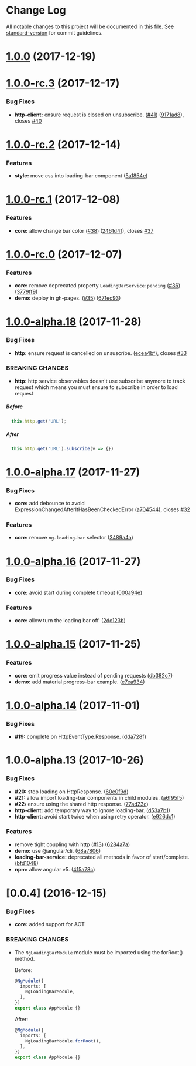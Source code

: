# Change Log

All notable changes to this project will be documented in this file. See [standard-version](https://github.com/conventional-changelog/standard-version) for commit guidelines.

<a name="1.0.0"></a>
# [1.0.0](https://github.com/aitboudad/ngx-loading-bar/compare/v1.0.0-rc.3...v1.0.0) (2017-12-19)



<a name="1.0.0-rc.3"></a>
# [1.0.0-rc.3](https://github.com/aitboudad/ngx-loading-bar/compare/v1.0.0-rc.2...v1.0.0-rc.3) (2017-12-17)


### Bug Fixes

* **http-client:** ensure request is closed on unsubscribe. ([#41](https://github.com/aitboudad/ngx-loading-bar/issues/41)) ([9171ad8](https://github.com/aitboudad/ngx-loading-bar/commit/9171ad8)), closes [#40](https://github.com/aitboudad/ngx-loading-bar/issues/40)



<a name="1.0.0-rc.2"></a>
# [1.0.0-rc.2](https://github.com/aitboudad/ngx-loading-bar/compare/v1.0.0-rc.1...v1.0.0-rc.2) (2017-12-14)


### Features

* **style:** move css into loading-bar component ([5a1854e](https://github.com/aitboudad/ngx-loading-bar/commit/5a1854e))



<a name="1.0.0-rc.1"></a>
# [1.0.0-rc.1](https://github.com/aitboudad/ngx-loading-bar/compare/v1.0.0-rc.0...v1.0.0-rc.1) (2017-12-08)


### Features

* **core:** allow change bar color ([#38](https://github.com/aitboudad/ngx-loading-bar/issues/38)) ([2461d41](https://github.com/aitboudad/ngx-loading-bar/commit/2461d41)), closes [#37](https://github.com/aitboudad/ngx-loading-bar/issues/37)



<a name="1.0.0-rc.0"></a>
# [1.0.0-rc.0](https://github.com/aitboudad/ngx-loading-bar/compare/v1.0.0-alpha.18...v1.0.0-rc.0) (2017-12-07)


### Features

* **core:** remove deprecated property `LoadingBarService:pending` ([#36](https://github.com/aitboudad/ngx-loading-bar/issues/36)) ([3779ff9](https://github.com/aitboudad/ngx-loading-bar/commit/3779ff9))
* **demo:** deploy in gh-pages. ([#35](https://github.com/aitboudad/ngx-loading-bar/issues/35)) ([671ec93](https://github.com/aitboudad/ngx-loading-bar/commit/671ec93))



<a name="1.0.0-alpha.18"></a>
# [1.0.0-alpha.18](https://github.com/aitboudad/ngx-loading-bar/compare/v1.0.0-alpha.17...v1.0.0-alpha.18) (2017-11-28)


### Bug Fixes

* **http:** ensure request is cancelled on unsuscribe. ([ecea4bf](https://github.com/aitboudad/ngx-loading-bar/commit/ecea4bf)), closes [#33](https://github.com/aitboudad/ngx-loading-bar/issues/33)


### BREAKING CHANGES

* **http:** http service observables doesn't use subscribe anymore to track request which means you must ensure to subscribe in order to load request

##### Before
```ts
  this.http.get('URL');
```
##### After
```ts
  this.http.get('URL').subscribe(v => {})
```



<a name="1.0.0-alpha.17"></a>
# [1.0.0-alpha.17](https://github.com/aitboudad/ngx-loading-bar/compare/v1.0.0-alpha.16...v1.0.0-alpha.17) (2017-11-27)


### Bug Fixes

* **core:** add debounce to avoid ExpressionChangedAfterItHasBeenCheckedError ([a704544](https://github.com/aitboudad/ngx-loading-bar/commit/a704544)), closes [#32](https://github.com/aitboudad/ngx-loading-bar/issues/32)


### Features

* **core:** remove `ng-loading-bar` selector ([3489a4a](https://github.com/aitboudad/ngx-loading-bar/commit/3489a4a))



<a name="1.0.0-alpha.16"></a>
# [1.0.0-alpha.16](https://github.com/aitboudad/ngx-loading-bar/compare/v1.0.0-alpha.15...v1.0.0-alpha.16) (2017-11-27)


### Bug Fixes

* **core:** avoid start during complete timeout ([000a94e](https://github.com/aitboudad/ngx-loading-bar/commit/000a94e))


### Features

* **core:** allow turn the loading bar off. ([2dc123b](https://github.com/aitboudad/ngx-loading-bar/commit/2dc123b))



<a name="1.0.0-alpha.15"></a>
# [1.0.0-alpha.15](https://github.com/aitboudad/ngx-loading-bar/compare/v1.0.0-alpha.14...v1.0.0-alpha.15) (2017-11-25)


### Features

* **core:** emit progress value instead of pending requests ([db382c7](https://github.com/aitboudad/ngx-loading-bar/commit/db382c7))
* **demo:** add material progress-bar example. ([e7ea934](https://github.com/aitboudad/ngx-loading-bar/commit/e7ea934))



<a name="1.0.0-alpha.14"></a>
# [1.0.0-alpha.14](https://github.com/aitboudad/ngx-loading-bar/compare/v1.0.0-alpha.13...v1.0.0-alpha.14) (2017-11-01)


### Bug Fixes

* **#19:** complete on HttpEventType.Response. ([dda728f](https://github.com/aitboudad/ngx-loading-bar/commit/dda728f))



<a name="1.0.0-alpha.13"></a>
# 1.0.0-alpha.13 (2017-10-26)


### Bug Fixes

* **#20:** stop loading on HttpResponse. ([60e0f9d](https://github.com/aitboudad/ngx-loading-bar/commit/60e0f9d))
* **#21:** allow import loading-bar components in child modules. ([a6f95f5](https://github.com/aitboudad/ngx-loading-bar/commit/a6f95f5))
* **#22:** ensure using the shared http response. ([77ad23c](https://github.com/aitboudad/ngx-loading-bar/commit/77ad23c))
* **http-client:** add temporary way to ignore loading-bar. ([d53a7b1](https://github.com/aitboudad/ngx-loading-bar/commit/d53a7b1))
* **http-client:** avoid start twice when using retry operator. ([e926dc1](https://github.com/aitboudad/ngx-loading-bar/commit/e926dc1))


### Features

* remove tight coupling with http ([#13](https://github.com/aitboudad/ngx-loading-bar/issues/13)) ([6284a7a](https://github.com/aitboudad/ngx-loading-bar/commit/6284a7a))
* **demo:** use @angular/cli. ([68a7806](https://github.com/aitboudad/ngx-loading-bar/commit/68a7806))
* **loading-bar-service:** deprecated all methods in favor of start/complete. ([bfd1048](https://github.com/aitboudad/ngx-loading-bar/commit/bfd1048))
* **npm:** allow angular v5. ([415a78c](https://github.com/aitboudad/ngx-loading-bar/commit/415a78c))



# [0.0.4] (2016-12-15)

### Bug Fixes

* **core:** added support for AOT

### BREAKING CHANGES

* The `NgLoadingBarModule` module must be imported using the forRoot() method.

    Before:
    ```ts
    @NgModule({
      imports: [
        NgLoadingBarModule,
      ],
    })
    export class AppModule {}
    ```

    After:
    ```ts
    @NgModule({
      imports: [
        NgLoadingBarModule.forRoot(),
      ],
    })
    export class AppModule {}
    ```
